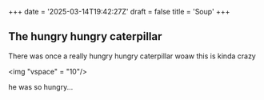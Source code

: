 +++
date = '2025-03-14T19:42:27Z'
draft = false
title = 'Soup'
+++


## The hungry hungry caterpillar

There was once a really hungry hungry caterpillar
woaw
this is kinda crazy

<img "vspace" = "10"/>

he was so hungry...
